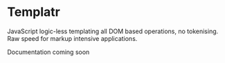 Templatr
========

JavaScript logic-less templating all DOM based operations, no tokenising. Raw speed for markup intensive applications.

Documentation coming soon
